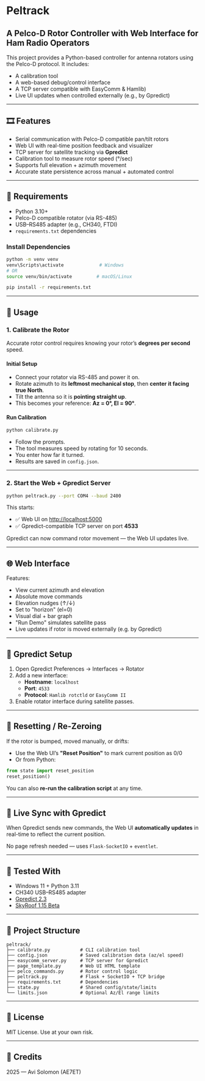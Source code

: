 # Peltrack

## A Pelco-D Rotor Controller with Web Interface for Ham Radio Operators

This project provides a Python-based controller for antenna rotators using the Pelco-D protocol. It includes:
- A calibration tool
- A web-based debug/control interface
- A TCP server compatible with EasyComm & Hamlib)
- Live UI updates when controlled externally (e.g., by Gpredict)

---

## 🎞️ Features

- Serial communication with Pelco-D compatible pan/tilt rotors
- Web UI with real-time position feedback and visualizer
- TCP server for satellite tracking via **Gpredict**
- Calibration tool to measure rotor speed (°/sec)
- Supports full elevation + azimuth movement
- Accurate state persistence across manual + automated control

---

## 🔧 Requirements

- Python 3.10+
- Pelco-D compatible rotator (via RS-485)
- USB–RS485 adapter (e.g., CH340, FTDI)
- `requirements.txt` dependencies

### Install Dependencies

```bash
python -m venv venv
venv\Scripts\activate             # Windows
# OR
source venv/bin/activate         # macOS/Linux

pip install -r requirements.txt
```

---

## 🚀 Usage

### 1. Calibrate the Rotor

Accurate rotor control requires knowing your rotor’s **degrees per second** speed.

#### Initial Setup

- Connect your rotator via RS-485 and power it on.
- Rotate azimuth to its **leftmost mechanical stop**, then **center it facing true North**.
- Tilt the antenna so it is **pointing straight up**.
- This becomes your reference: **Az = 0°, El = 90°**.

#### Run Calibration

```bash
python calibrate.py
```

- Follow the prompts.
- The tool measures speed by rotating for 10 seconds.
- You enter how far it turned.
- Results are saved in `config.json`.

---

### 2. Start the Web + Gpredict Server

```bash
python peltrack.py --port COM4 --baud 2400
```

This starts:

- ✅ Web UI on [http://localhost:5000](http://localhost:5000)
- ✅ Gpredict-compatible TCP server on port **4533**

Gpredict can now command rotor movement — the Web UI updates live.

---

## 🌐 Web Interface

Features:
- View current azimuth and elevation
- Absolute move commands
- Elevation nudges (↑/↓)
- Set to "horizon" (el=0)
- Visual dial + bar graph
- "Run Demo" simulates satellite pass
- Live updates if rotor is moved externally (e.g. by Gpredict)

---

## 🛁 Gpredict Setup

1. Open Gpredict Preferences → Interfaces → Rotator
2. Add a new interface:
   - **Hostname**: `localhost`
   - **Port**: `4533`
   - **Protocol**: `Hamlib rotctld` or `EasyComm II`
3. Enable rotator interface during satellite passes.

---

## 📜 Resetting / Re-Zeroing

If the rotor is bumped, moved manually, or drifts:

- Use the Web UI’s **"Reset Position"** to mark current position as 0/0
- Or from Python:

```python
from state import reset_position
reset_position()
```

You can also **re-run the calibration script** at any time.

---

## 🔁 Live Sync with Gpredict

When Gpredict sends new commands, the Web UI **automatically updates** in real-time to reflect the current position.

No page refresh needed — uses `Flask-SocketIO` + `eventlet`.

---

## 🧪 Tested With

- Windows 11 + Python 3.11
- CH340 USB–RS485 adapter
- [Gpredict 2.3](https://gpredict.oz9aec.net/)
- [SkyRoof 1.15 Beta](https://skyroof.org/)

---

## 📁 Project Structure

```
peltrack/
├── calibrate.py           # CLI calibration tool
├── config.json            # Saved calibration data (az/el speed)
├── easycomm_server.py     # TCP server for Gpredict
├── page_template.py       # Web UI HTML template
├── pelco_commands.py      # Rotor control logic
├── peltrack.py            # Flask + SocketIO + TCP bridge
├── requirements.txt       # Dependencies
├── state.py               # Shared config/state/limits
└── limits.json            # Optional Az/El range limits 
```

---

## 📌 License

MIT License. Use at your own risk.

---

## 🚀 Credits

2025 — Avi Solomon (AE7ET)
